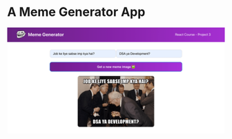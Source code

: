# A Meme Generator App

![alt text](https://github.com/rajsahu213/meme-generator-app/blob/master/src/images/SitePicture.png?raw=true)
